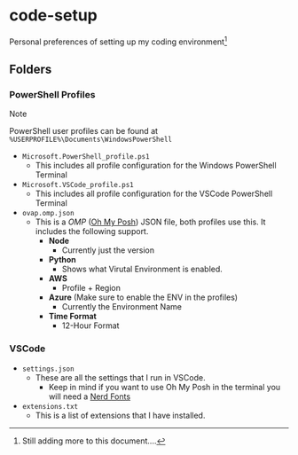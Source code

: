 <!-- Hello there! -->

# code-setup

Personal preferences of setting up my coding environment[^1]

## Folders

### PowerShell Profiles

> [!NOTE]
> PowerShell user profiles can be found at `%USERPROFILE%\Documents\WindowsPowerShell`

- `Microsoft.PowerShell_profile.ps1`
  - This includes all profile configuration for the Windows PowerShell Terminal
- `Microsoft.VSCode_profile.ps1`
  - This includes all profile configuration for the VSCode PowerShell Terminal
- `ovap.omp.json`
  - This is a _OMP_ ([Oh My Posh](https://ohmyposh.dev/)) JSON file, both profiles use this. It includes the following support.
    - **Node**
      - Currently just the version
    - **Python**
      - Shows what Virutal Environment is enabled.
    - **AWS**
      - Profile + Region
    - **Azure** (Make sure to enable the ENV in the profiles)
      - Currently the Environment Name
    - **Time Format**
      - 12-Hour Format

### VSCode

- `settings.json`
  - These are all the settings that I run in VSCode.
    - Keep in mind if you want to use Oh My Posh in the terminal you will need a [Nerd Fonts](https://www.nerdfonts.com/)
- `extensions.txt`
  - This is a list of extensions that I have installed.

[^1]: Still adding more to this document....
